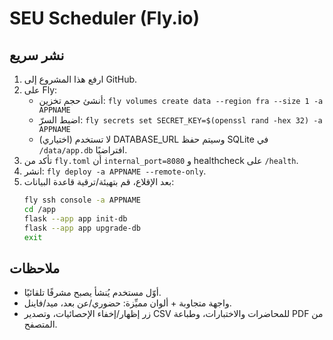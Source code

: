 # SEU Scheduler (Fly.io)

## نشر سريع
1. ارفع هذا المشروع إلى GitHub.
2. على Fly:
   - أنشئ حجم تخزين: `fly volumes create data --region fra --size 1 -a APPNAME`
   - اضبط السرّ: `fly secrets set SECRET_KEY=$(openssl rand -hex 32) -a APPNAME`
   - (اختياري) لا تستخدم DATABASE_URL وسيتم حفظ SQLite في `/data/app.db` افتراضيًا.
3. تأكد من `fly.toml` أن `internal_port=8080` و healthcheck على `/health`.
4. انشر: `fly deploy -a APPNAME --remote-only`.
5. بعد الإقلاع، قم بتهيئة/ترقية قاعدة البيانات:
   ```bash
   fly ssh console -a APPNAME
   cd /app
   flask --app app init-db
   flask --app app upgrade-db
   exit
   ```

## ملاحظات
- أوّل مستخدم يُنشأ يصبح مشرفًا تلقائيًا.
- واجهة متجاوبة + ألوان مميِّزة: حضوري/عن بعد، ميد/فاينل.
- زر إظهار/إخفاء الإحصائيات، وتصدير CSV للمحاضرات والاختبارات، وطباعة PDF من المتصفح.